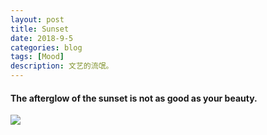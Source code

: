 ```yaml
---
layout: post
title: Sunset
date: 2018-9-5
categories: blog
tags: [Mood]
description: 文艺的流氓。
---
```

#### The afterglow of the sunset is not as good as your beauty.
![](http://i1.bvimg.com/660902/bbb60d7d8808d834.jpg)